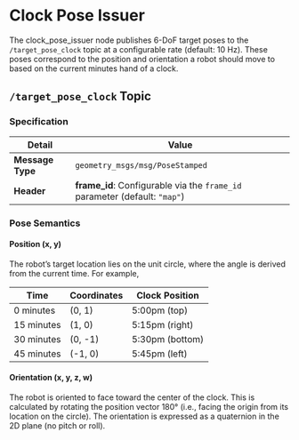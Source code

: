 # Clock Pose Issuer

The clock_pose_issuer node publishes 6-DoF target poses to the `/target_pose_clock` topic at a configurable rate (default: 10 Hz). These poses correspond to the position and orientation a robot should move to based on the current minutes hand of a clock.

## `/target_pose_clock` Topic

### Specification

| Detail | Value |
|---|---|
| **Message Type** | `geometry_msgs/msg/PoseStamped` |
| **Header** | **frame_id**: Configurable via the `frame_id` parameter (default: `"map"`) |

### Pose Semantics

#### Position (x, y)

The robot’s target location lies on the unit circle, where the angle is derived from the current time. For example,

| Time | Coordinates | Clock Position |
|---|---|---|
| 0 minutes | (0, 1) | 5:00pm (top) |
| 15 minutes | (1, 0) | 5:15pm (right) |
| 30 minutes | (0, -1) | 5:30pm (bottom) |
| 45 minutes | (-1, 0) | 5:45pm (left) |


#### Orientation (x, y, z, w)

The robot is oriented to face toward the center of the clock. This is calculated by rotating the position vector 180° (i.e., facing the origin from its location on the circle). The orientation is expressed as a quaternion in the 2D plane (no pitch or roll).